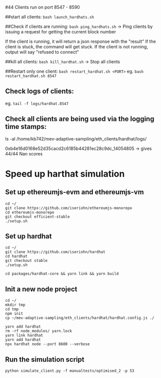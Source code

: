 #44 Clients run on port 8547 - 8590

##start all clients:
`bash launch_hardhats.sh`


##Check if clients are running:
`bash ping_hardhats.sh` -> Ping clients by issuing a request for getting the current block number

If the client is running, it will return a json response with the "result"
If the client is stuck, the command will get stuck.
If the client is not running, output will say "refused to connect"


##kill all clients:
`bash kill_hardhat.sh` -> Stop all clients

##Restart only one client:
`bash restart_hardhat.sh <PORT>`
eg. `bash restart_hardhat.sh 8547`

## Check logs of clients:
eg. `tail -f logs/hardhat.8547`

## Check all clients are being used via the logging time stamps:
ls -al /home/kb742/mev-adaptive-sampling/eth_clients/hardhat/logs/


0xb4e16d0168e52d35cacd2c6185b44281ec28c9dc_14054805   -> gives 44/44 Nan scores


# Speed up harthat simulation

## Set up ethereumjs-evm and ethereumjs-vm
```
cd ~/
git clone https://github.com/iseriohn/ethereumjs-monorepo
cd ethereumjs-monorepo
git checkout efficient-stable
./setup.sh
```

## Set up hardhat
```
cd ~/
git clone https://github.com/iseriohn/hardhat
cd hardhat
git checkout stable
./setup.sh

cd packages/hardhat-core && yarn link && yarn build
```


## Init a new node project
```
cd ~/
mkdir tmp
cd tmp
npm init
cp ~/mev-adaptive-sampling/eth_clients/hardhat/hardhat.config.js ./

yarn add hardhat
rm -rf node_modules/ yarn.lock
yarn link hardhat
yarn add hardhat
npx hardhat node --port 8600 --verbose
```

## Run the simulation script
```
python simulate_client.py -f manualtests/optimised_2 -p 53
```

